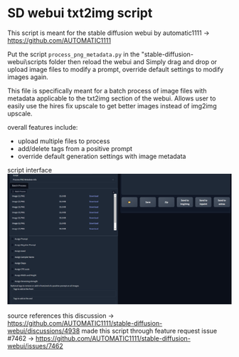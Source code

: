 # SD webui txt2img script

This script is meant for the stable diffusion webui by automatic1111 -> https://github.com/AUTOMATIC1111

Put the script `process_png_metadata.py` in the "stable-diffusion-webui\scripts folder then reload the webui and Simply drag 
and drop or upload image files to modify a prompt, override default settings to modify images again.

This file is specifically meant for a batch process of image files with metadata applicable to the txt2img section
of the webui. Allows user to easily use the hires fix upscale to get better images instead of img2img upscale.

overall features include:
  - upload multiple files to process
  - add/delete tags from a positive prompt
  - override default generation settings with image metadata

script interface
![](screenshot.png)

source references this discussion -> https://github.com/AUTOMATIC1111/stable-diffusion-webui/discussions/4938
made this script through feature request issue #7462 -> https://github.com/AUTOMATIC1111/stable-diffusion-webui/issues/7462

